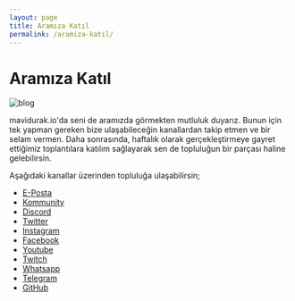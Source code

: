 ```yaml
---
layout: page
title: Aramıza Katıl
permalink: /aramiza-katil/
---
```


<div class="block">
  <h1 class="text-3xl font-bold text-gray-800 mb-4">Aramıza Katıl</h1>

<img
    class="lg:h-60 md:h-36 w-full object-cover object-top rounded mb-4"
    src="https://cdn.pixabay.com/photo/2016/03/09/11/44/network-1246209_960_720.jpg"
    alt="blog"
  />

  <p class="leading-7 mb-2">
    <span class="text-mavidurak-700 font-bold">mavidurak.io</span>'da seni de aramızda görmekten mutluluk duyarız. Bunun için tek yapman gereken bize ulaşabileceğin kanallardan takip etmen ve bir selam vermen. Daha sonrasında, haftalık olarak gerçekleştirmeye gayret ettiğimiz toplantılara katılım sağlayarak sen de topluluğun bir parçası haline gelebilirsin.
  </p>

  <p class="leading-7 mb-2">
    Aşağıdaki kanallar üzerinden topluluğa ulaşabilirsin;
  </p>
  <ul class="leading-7 mb-2 list-disc pl-5">
    <li><a class="text-mavidurak-500 hover:text-mavidurak-700" href="mailto:mavidurak.io@gmail.com" target="_blank">E-Posta</a></li>
    <li><a class="text-mavidurak-500 hover:text-mavidurak-700" href="https://kommunity.com/mavidurakio" target="_blank">Kommunity</a></li>
    <li><a class="text-mavidurak-500 hover:text-mavidurak-700" href="https://discord.gg/7zaXka9" target="_blank">Discord</a></li>
    <li><a class="text-mavidurak-500 hover:text-mavidurak-700" href="https://twitter.com/mavidurakio" target="_blank">Twitter</a></li>
    <li><a class="text-mavidurak-500 hover:text-mavidurak-700" href="https://www.instagram.com/mavidurak.io/" target="_blank">Instagram</a></li>
    <li><a class="text-mavidurak-500 hover:text-mavidurak-700" href="https://www.facebook.com/mavidurakio/" target="_blank">Facebook</a></li>
    <li><a class="text-mavidurak-500 hover:text-mavidurak-700" href="https://www.youtube.com/channel/UCwp_bJ_5M9Tv3a5GyD7oP6w" target="_blank">Youtube</a></li>
    <li><a class="text-mavidurak-500 hover:text-mavidurak-700" href="https://www.twitch.tv/mavidurakio" target="_blank">Twitch</a></li>
    <li><a class="text-mavidurak-500 hover:text-mavidurak-700" href="https://chat.whatsapp.com/FLXNq9OlA4W6jSakpKJMjF" target="_blank">Whatsapp</a></li>
    <li><a class="text-mavidurak-500 hover:text-mavidurak-700" href="https://t.me/mavidurakio" target="_blank">Telegram</a></li>
    <li><a class="text-mavidurak-500 hover:text-mavidurak-700" href="https://github.com/mavidurak" target="_blank">GitHub</a></li>
  </ul>
</div>
